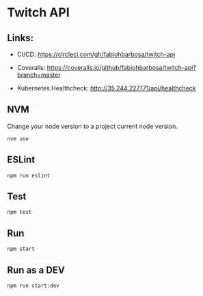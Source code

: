 Twitch API
=====================

## Links:

- CI/CD: https://circleci.com/gh/fabiohbarbosa/twitch-api

- Coveralls: https://coveralls.io/github/fabiohbarbosa/twitch-api?branch=master

- Kubernetes Healthcheck: http://35.244.227.171/api/healthcheck

## NVM

Change your node version to a project current node version.

`nvm use`

## ESLint

`npm run eslint`

## Test

`npm test`


## Run

`npm start`

## Run as a DEV

`npm run start:dev`
